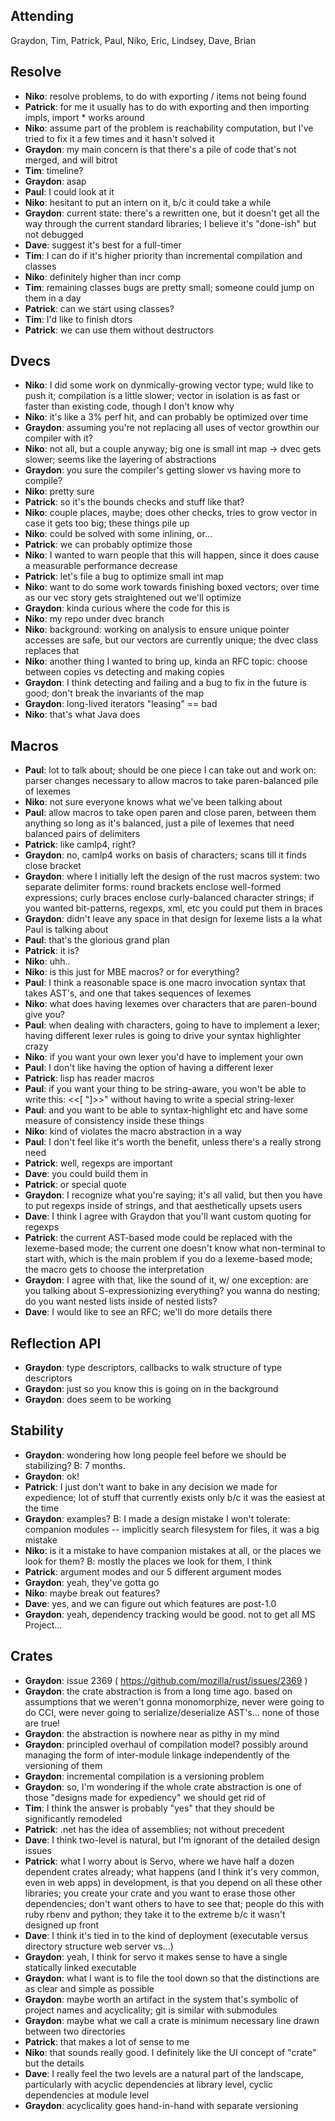 ## Attending

Graydon, Tim, Patrick, Paul, Niko, Eric, Lindsey, Dave, Brian

## Resolve

  * **Niko**: resolve problems, to do with exporting / items not being found
  * **Patrick**: for me it usually has to do with exporting and then importing impls, import * works around
  * **Niko**: assume part of the problem is reachability computation, but I've tried to fix it a few times and it hasn't solved it
  * **Graydon**: my main concern is that there's a pile of code that's not merged, and will bitrot
  * **Tim**: timeline?
  * **Graydon**: asap
  * **Paul**: I could look at it
  * **Niko**: hesitant to put an intern on it, b/c it could take a while
  * **Graydon**: current state: there's a rewritten one, but it doesn't get all the way through the current standard libraries; I believe it's "done-ish" but not debugged
  * **Dave**: suggest it's best for a full-timer
  * **Tim**: I can do if it's higher priority than incremental compilation and classes
  * **Niko**: definitely higher than incr comp
  * **Tim**: remaining classes bugs are pretty small; someone could jump on them in a day
  * **Patrick**: can we start using classes?
  * **Tim**: I'd like to finish dtors
  * **Patrick**: we can use them without destructors

## Dvecs

  * **Niko**: I did some work on dynmically-growing vector type; wuld like to push it; compilation is a little slower; vector in isolation is as fast or faster than existing code, though I don't know why
  * **Niko**: it's like a 3% perf hit, and can probably be optimized over time
  * **Graydon**: assuming you're not replacing all uses of vector growthin our compiler with it?
  * **Niko**: not all, but a couple anyway; big one is small int map -> dvec gets slower; seems like the layering of abstractions
  * **Graydon**: you sure the compiler's getting slower vs having more to compile?
  * **Niko**: pretty sure
  * **Patrick**: so it's the bounds checks and stuff like that?
  * **Niko**: couple places, maybe; does other checks, tries to grow vector in case it gets too big; these things pile up
  * **Niko**: could be solved with some inlining, or...
  * **Patrick**: we can probably optimize those
  * **Niko**: I wanted to warn people that this will happen, since it does cause a measurable performance decrease
  * **Patrick**: let's file a bug to optimize small int map
  * **Niko**: want to do some work towards finishing boxed vectors; over time as our vec story gets straightened out we'll optimize
  * **Graydon**: kinda curious where the code for this is
  * **Niko**: my repo under dvec branch
  * **Niko**: background: working on analysis to ensure unique pointer accesses are safe, but our vectors are currently unique; the dvec class replaces that
  * **Niko**: another thing I wanted to bring up, kinda an RFC topic: choose between copies vs detecting and making copies
  * **Graydon**: I think detecting and failing and a bug to fix in the future is good; don't break the invariants of the map
  * **Graydon**: long-lived iterators "leasing" == bad
  * **Niko**: that's what Java does

## Macros

  * **Paul**: lot to talk about; should be one piece I can take out and work on: parser changes necessary to allow macros to take paren-balanced pile of lexemes
  * **Niko**: not sure everyone knows what we've been talking about
  * **Paul**: allow macros to take open paren and close paren, between them anything so long as it's balanced, just a pile of lexemes that need balanced pairs of delimiters
  * **Patrick**: like camlp4, right?
  * **Graydon**: no, camlp4 works on basis of characters; scans till it finds close bracket
  * **Graydon**: where I initially left the design of the rust macros system: two separate delimiter forms: round brackets enclose well-formed expressions; curly braces enclose curly-balanced character strings; if you wanted bit-patterns, regexps, xml, etc you could put them in braces
  * **Graydon**: didn't leave any space in that design for lexeme lists a la what Paul is talking about
  * **Paul**: that's the glorious grand plan
  * **Patrick**: it is?
  * **Niko**: uhh..
  * **Niko**: is this just for MBE macros? or for everything?
  * **Paul**: I think a reasonable space is one macro invocation syntax that takes AST's, and one that takes sequences of lexemes
  * **Niko**: what does having lexemes over characters that are paren-bound give you?
  * **Paul**: when dealing with characters, going to have to implement a lexer; having different lexer rules is going to drive your syntax highlighter crazy
  * **Niko**: if you want your own lexer you'd have to implement your own
  * **Paul**: I don't like having the option of having a different lexer
  * **Patrick**: lisp has reader macros
  * **Paul**: if you want your thing to be string-aware, you won't be able to write this:
<<[ "]>>"
without having to write a special string-lexer
  * **Paul**: and you want to be able to syntax-highlight etc and have some measure of consistency inside these things
  * **Niko**: kind of violates the macro abstraction in a way
  * **Paul**: I don't feel like it's worth the benefit, unless there's a really strong need
  * **Patrick**: well, regexps are important
  * **Dave**: you could build them in
  * **Patrick**: or special quote
  * **Graydon**: I recognize what you're saying; it's all valid, but then you have to put regexps inside of strings, and that aesthetically upsets users
  * **Dave**: I think I agree with Graydon that you'll want custom quoting for regexps
  * **Patrick**: the current AST-based mode could be replaced with the lexeme-based mode; the current one doesn't know what non-terminal to start with, which is the main problem if you do a lexeme-based mode; the macro gets to choose the interpretation
  * **Graydon**: I agree with that, like the sound of it, w/ one exception: are you talking about S-expressionizing everything? you wanna do nesting; do you want nested lists inside of nested lists?
  * **Dave**: I would like to see an RFC; we'll do more details there

## Reflection API

  * **Graydon**: type descriptors, callbacks to walk structure of type descriptors
  * **Graydon**: just so you know this is going on in the background
  * **Graydon**: does seem to be working

## Stability

  * **Graydon**: wondering how long people feel before we should be stabilizing?
B: 7 months.
  * **Graydon**: ok!
  * **Patrick**: I just don't want to bake in any decision we made for expedience; lot of stuff that currently exists only b/c it was the easiest at the time
  * **Graydon**: examples?
B: I made a design mistake I won't tolerate: companion modules -- implicitly search filesystem for files, it was a big mistake
  * **Niko**: is it a mistake to have companion mistakes at all, or the places we look for them?
B: mostly the places we look for them, I think
  * **Patrick**: argument modes and our 5 different argument modes
  * **Graydon**: yeah, they've gotta go
  * **Niko**: maybe break out features?
  * **Dave**: yes, and we can figure out which features are post-1.0
  * **Graydon**: yeah, dependency tracking would be good. not to get all MS Project...

## Crates

  * **Graydon**: issue 2369 ( https://github.com/mozilla/rust/issues/2369 )
  * **Graydon**: the crate abstraction is from a long time ago. based on assumptions that we weren't gonna monomorphize, never were going to do CCI, were never going to serialize/deserialize AST's... none of those are true!
  * **Graydon**: the abstraction is nowhere near as pithy in my mind
  * **Graydon**: principled overhaul of compilation model? possibly around managing the form of inter-module linkage independently of the versioning of them
  * **Graydon**: incremental compilation is a versioning problem
  * **Graydon**: so, I'm wondering if the whole crate abstraction is one of those "designs made for expediency" we should get rid of
  * **Tim**: I think the answer is probably "yes" that they should be significantly remodeled
  * **Patrick**: .net has the idea of assemblies; not without precedent
  * **Dave**: I think two-level is natural, but I'm ignorant of the detailed design issues
  * **Patrick**: what I worry about is Servo, where we have half a dozen dependent crates already; what happens (and I think it's very common, even in web apps) in development, is that you depend on all these other libraries; you create your crate and you want to erase those other dependencies; don't want others to have to see that; people do this with ruby rbenv and python; they take it to the extreme b/c it wasn't designed up front
  * **Dave**: I think it's tied in to the kind of deployment (executable versus directory structure web server vs...)
  * **Graydon**: yeah, I think for servo it makes sense to have a single statically linked executable
  * **Graydon**: what I want is to file the tool down so that the distinctions are as clear and simple as possible
  * **Graydon**: maybe worth an artifact in the system that's symbolic of project names and acyclicality; git is similar with submodules
  * **Graydon**: maybe what we call a crate is minimum necessary line drawn between two directories
  * **Patrick**: that makes a lot of sense to me
  * **Niko**: that sounds really good. I definitely like the UI concept of "crate" but the details
  * **Dave**: I really feel the two levels are a natural part of the landscape, particularly with acyclic dependencies at library level, cyclic dependencies at module level
  * **Graydon**: acyclicality goes hand-in-hand with separate versioning
